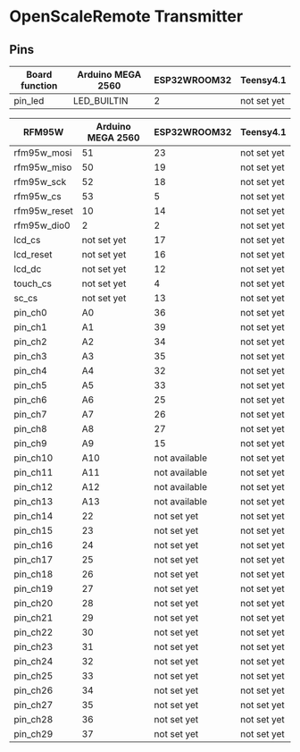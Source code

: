 # OpenScaleRemote Transmitter

## Pins
Board function | Arduino MEGA 2560 | ESP32WROOM32 | Teensy4.1
-------- | -------- | -------- | --------
pin_led | LED_BUILTIN | 2 | not set yet

RFM95W | Arduino MEGA 2560 | ESP32WROOM32 | Teensy4.1
-------- | -------- | -------- | --------
rfm95w_mosi | 51 | 23 | not set yet
rfm95w_miso | 50 | 19 | not set yet
rfm95w_sck | 52 | 18 | not set yet
rfm95w_cs | 53 | 5 | not set yet
rfm95w_reset | 10 | 14 | not set yet
rfm95w_dio0 | 2 | 2 | not set yet
lcd_cs | not set yet | 17 | not set yet
lcd_reset | not set yet | 16 | not set yet
lcd_dc | not set yet | 12 | not set yet
touch_cs | not set yet | 4 | not set yet
sc_cs | not set yet | 13 | not set yet
pin_ch0 | A0 | 36 | not set yet
pin_ch1 | A1 | 39 | not set yet
pin_ch2 | A2 | 34 | not set yet
pin_ch3 | A3 | 35 | not set yet
pin_ch4 | A4 | 32 | not set yet
pin_ch5 | A5 | 33 | not set yet
pin_ch6 | A6 | 25 | not set yet
pin_ch7 | A7 | 26 | not set yet
pin_ch8 | A8 | 27 | not set yet
pin_ch9 | A9 | 15 | not set yet
pin_ch10 | A10 | not available | not set yet
pin_ch11 | A11 | not available | not set yet
pin_ch12 | A12 | not available | not set yet
pin_ch13 | A13 | not available | not set yet
pin_ch14 | 22 | not set yet | not set yet
pin_ch15 | 23 | not set yet | not set yet
pin_ch16 | 24 | not set yet | not set yet
pin_ch17 | 25 | not set yet | not set yet
pin_ch18 | 26 | not set yet | not set yet
pin_ch19 | 27 | not set yet | not set yet
pin_ch20 | 28 | not set yet | not set yet
pin_ch21 | 29 | not set yet | not set yet
pin_ch22 | 30 | not set yet | not set yet
pin_ch23 | 31 | not set yet | not set yet
pin_ch24 | 32 | not set yet | not set yet
pin_ch25 | 33 | not set yet | not set yet
pin_ch26 | 34 | not set yet | not set yet
pin_ch27 | 35 | not set yet | not set yet
pin_ch28 | 36 | not set yet | not set yet
pin_ch29 | 37 | not set yet | not set yet
